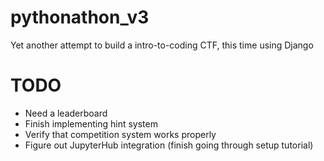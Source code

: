 # pythonathon_v3
Yet another attempt to build a intro-to-coding CTF, this time using Django

# TODO

- Need a leaderboard
- Finish implementing hint system
- Verify that competition system works properly
- Figure out JupyterHub integration (finish going through setup tutorial)